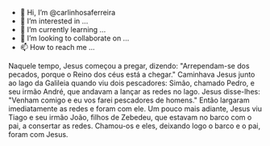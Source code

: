 - 👋 Hi, I’m @carlinhosaferreira
- 👀 I’m interested in ...
- 🌱 I’m currently learning ...
- 💞️ I’m looking to collaborate on ...
- 📫 How to reach me ...

<!---
carlinhosaferreira/carlinhosaferreira is a ✨ special ✨ repository because its `README.md` (this file) appears on your GitHub profile.
You can click the Preview link to take a look at your changes.
--->
Naquele tempo, Jesus começou a pregar, dizendo: "Arrependam-se dos pecados, porque o Reino dos céus está a chegar." Caminhava Jesus junto ao lago da Galileia quando viu dois pescadores: Simão, chamado Pedro, e seu irmão André, que andavam a lançar as redes no lago. Jesus disse-lhes: "Venham comigo e eu vos farei pescadores de homens." Então largaram imediatamente as redes e foram com ele. Um pouco mais adiante, Jesus viu Tiago e seu irmão João, filhos de Zebedeu, que estavam no barco com o pai, a consertar as redes. Chamou-os e eles, deixando logo o barco e o pai, foram com Jesus.
